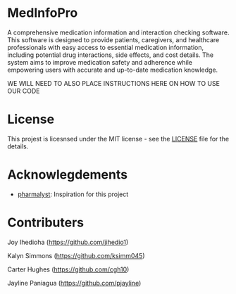 # MedInfoPro
A comprehensive medication information and interaction checking software. This software is designed to provide patients, caregivers, and healthcare professionals with easy access to essential medication information, including potential drug interactions, side effects, and cost details. The system aims to improve medication safety and adherence while empowering users with accurate and up-to-date medication knowledge. 

WE WILL NEED TO ALSO PLACE INSTRUCTIONS HERE ON HOW TO USE OUR CODE 

# License
This projest is licesnsed under the MIT license - see the [LICENSE](LICENSE) file for the details.

# Acknowlegdements
-  [pharmalyst](https://github.com/GGWPXXXX/Pharmalyst): Inspiration for this project

# Contributers
Joy Ihedioha (https://github.com/jihedio1)

Kalyn Simmons (https://github.com/ksimm045)

Carter Hughes (https://github.com/cgh10)

Jayline Paniagua (https://github.com/pjayline)
